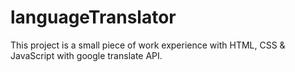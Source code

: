 # languageTranslator
This project is a small piece of work experience with HTML, CSS &amp; JavaScript with google translate API.
